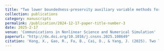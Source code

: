```yaml
---
title: "Two lower boundedness-preservity auxiliary variable methods for a phase-field model of 3D narrow volume reconstruction"
collection: publications
category: manuscripts
permalink: /publication/2024-12-17-paper-title-number-3
date: 2025-2-17
venue: 'Communications in Nonlinear Science and Numerical Simulation'
paperurl: "http://dx.doi.org/10.1016/j.cnsns.2025.108649"
citation: 'Kong, X., Gao, R., Fu, B., Cai, D., & Yang, J. (2025). Two lower boundedness-preservity auxiliary variable methods for a phase-field model of 3D narrow volume reconstruction. Communications in Nonlinear Science and Numerical Simulation, 108649.'
---
```


